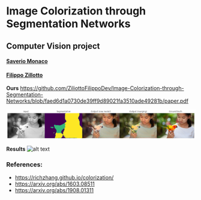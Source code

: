 # Image Colorization through Segmentation Networks
## Computer Vision project

#### [Saverio Monaco](https://github.com/SaverioMonaco/)
#### [Filippo Zillotto](https://github.com/ZiliottoFilippoDev)

**Ours**
https://github.com/ZiliottoFilippoDev/Image-Colorization-through-Segmentation-Networks/blob/faed6d1a0730de39ff9d89021fa3510ade49281b/paper.pdf


<img src="https://raw.githubusercontent.com/SaverioMonaco/Image-Colorization-through-Segmentation/master/merging/index.png">

**Results**
![alt text](Results.png)

### References:
* https://richzhang.github.io/colorization/
* https://arxiv.org/abs/1603.08511
* https://arxiv.org/abs/1908.01311


